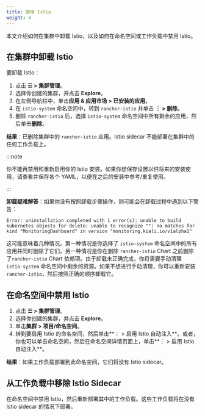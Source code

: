 ```yaml
---
title: 禁用 Istio
weight: 4
---
```


本文介绍如何在集群中卸载 Istio，以及如何在命名空间或工作负载中禁用 Istio。

## 在集群中卸载 Istio

要卸载 Istio：

1. 点击 **☰ > 集群管理**。
1. 选择你创建的集群，并点击 **Explore**。
1. 在左侧导航栏中，单击**应用 & 应用市场 > 已安装的应用**。
1. 在 `istio-system` 命名空间中，转到 `rancher-istio` 并单击 **⋮ > 删除**。
1. 删除 `rancher-istio` 后，选择 `istio-system` 命名空间中所有剩余的应用，然后单击**删除**。

**结果**：已删除集群中的 `rancher-istio` 应用。Istio sidecar 不能部署在集群中的任何工作负载上。

:::note

你不能再禁用和重新启用你的 Istio 安装。如果你想保存设置以供将来的安装使用，请查看并保存各个 YAML，以便在之后的安装中参考/重复使用。

:::

**卸载疑难解答**：如果你没有按照卸载步骤操作，则可能会在卸载过程中遇到以下警告：

`Error: uninstallation completed with 1 error(s): unable to build kubernetes objects for delete: unable to recognize "": no matches for kind "MonitoringDashboard" in version "monitoring.kiali.io/v1alpha1"`

这可能意味着几种情况。第一种情况是你选择了 `istio-system` 命名空间中的所有应用并同时删除了它们，另一种情况是你在删除 `rancher-istio` Chart 之前删除了`rancher-istio` Chart 依赖项。由于卸载未正确完成，你将需要手动清理 `istio-system` 命名空间中剩余的资源。如果不想进行手动清理，你可以重新安装 `rancher-istio`，然后按照正确的顺序卸载它。

## 在命名空间中禁用 Istio

1. 点击 **☰ > 集群管理**。
1. 选择你创建的集群，并点击 **Explore**。
1. 单击**集群 > 项目/命名空间**。
1. 转到要启用 Istio 的命名空间，然后单击**⋮ > 启用 Istio 自动注入**。或者，你也可以单击命名空间，然后在命名空间详情页面上，单击**⋮ > 启用 Istio 自动注入**。

**结果**：如果工作负载部署到此命名空间，它们将没有 Istio sidecar。

## 从工作负载中移除 Istio Sidecar

在命名空间中禁用 Istio，然后重新部署其中的工作负载。这些工作负载将在没有 Istio sidecar 的情况下部署。
